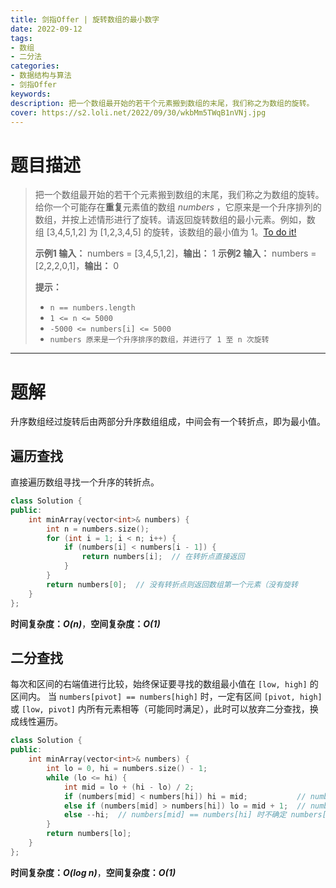 ```yaml
---
title: 剑指Offer | 旋转数组的最小数字
date: 2022-09-12
tags:
- 数组
- 二分法
categories:
- 数据结构与算法
- 剑指Offer
keywords:
description: 把一个数组最开始的若干个元素搬到数组的末尾，我们称之为数组的旋转。
cover: https://s2.loli.net/2022/09/30/wkbMm5TWqB1nVNj.jpg
---
```

# 题目描述
> 把一个数组最开始的若干个元素搬到数组的末尾，我们称之为数组的旋转。
> 给你一个可能存在**重复**元素值的数组 *numbers* ，它原来是一个升序排列的数组，并按上述情形进行了旋转。请返回旋转数组的最小元素。例如，数组 [3,4,5,1,2] 为 [1,2,3,4,5] 的旋转，该数组的最小值为 1。[To do it!](https://leetcode.cn/problems/xuan-zhuan-shu-zu-de-zui-xiao-shu-zi-lcof/)
> 
> **示例1 输入：** numbers = [3,4,5,1,2]，**输出：** 1
> **示例2 输入：** numbers = [2,2,2,0,1]，**输出：** 0
> 
> **提示：** 
> - `n == numbers.length`
> - `1 <= n <= 5000`
> - `-5000 <= numbers[i] <= 5000`
> - `numbers 原来是一个升序排序的数组，并进行了 1 至 n 次旋转`
---

# 题解
升序数组经过旋转后由两部分升序数组组成，中间会有一个转折点，即为最小值。
## 遍历查找
直接遍历数组寻找一个升序的转折点。
```C++
class Solution {
public:
    int minArray(vector<int>& numbers) {
        int n = numbers.size();
        for (int i = 1; i < n; i++) {
            if (numbers[i] < numbers[i - 1]) {
                return numbers[i];  // 在转折点直接返回
            }
        }
        return numbers[0];  // 没有转折点则返回数组第一个元素（没有旋转
    }
};
```
**时间复杂度：_O(n)_**，**空间复杂度：_O(1)_**

## 二分查找
每次和区间的右端值进行比较，始终保证要寻找的数组最小值在 `[low, high]` 的区间内。
当 `numbers[pivot] == numbers[high]` 时，一定有区间 `[pivot, high]` 或 `[low, pivot]` 内所有元素相等（可能同时满足），此时可以放弃二分查找，换成线性遍历。
```C++
class Solution {
public:
    int minArray(vector<int>& numbers) {
        int lo = 0, hi = numbers.size() - 1;
        while (lo <= hi) {
            int mid = lo + (hi - lo) / 2;
            if (numbers[mid] < numbers[hi]) hi = mid;           // numbers[mid] 在 min 右（或 = min
            else if (numbers[mid] > numbers[hi]) lo = mid + 1;  // numbers[mid] 在 min 左（ != 
            else --hi;  // numbers[mid] == numbers[hi] 时不确定 numbers[mid] 在 min 的左或右，但能排除 hi
        }
        return numbers[lo];
    }
};
```
**时间复杂度：_O(log n)_**，**空间复杂度：_O(1)_**